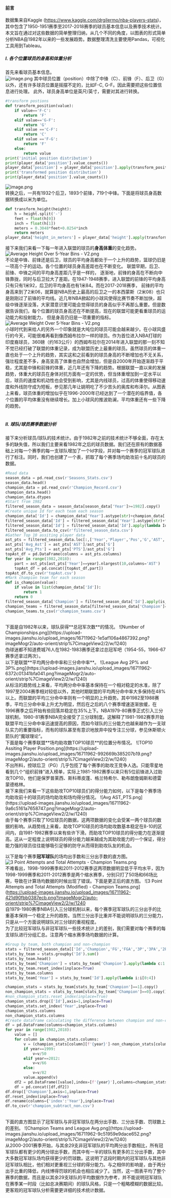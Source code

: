 #### 前言
数据集来自Kaggle (<https://www.kaggle.com/drgilermo/nba-players-stats>)，其中包含了1950-1951赛季至2017-2018赛季的球员基本信息以及赛季技术统计。本文旨在通过对这些数据的简单整理归纳，从几个不同的角度，以图表的形式简单分析NBA自1982年以来的一些发展趋势。数据整理清洗主要使用Pandas，可视化工具用到Tableau。<br>
##### I. 各个位置球员的身高和体重分析
首先来看球员基本信息。<br>
![image.png](https://upload-images.jianshu.io/upload_images/16711962-5a7ce743020e2d80.png?imageMogr2/auto-orient/strip%7CimageView2/2/w/1240)
其中球员位置（position）中除了中锋（C）、前锋（F）、后卫（G）以外，还有许多球员位置是摇摆不定的，比如F-C, G-F。因此需要把这些位置信息进行处理。 此外，球员身高单位是英尺/英寸，需要对其进行转换。
```Python
#transform postions
def transform_position(value):
    if value=='F-C':
        return 'F'
    elif value=='G-F':
        return 'G'
    elif value =='C-F':
        return 'C'
    elif value =='F-G':
        return 'F'
    else:
        return value
print('initial position distribution')
print(player_data['position'].value_counts())
player_data['position'] = player_data['position'].apply(transform_position)
print('transformed position distribution')
print(player_data['position'].value_counts())
```
![image.png](https://upload-images.jianshu.io/upload_images/16711962-10d0b02465ca0e9f.png?imageMogr2/auto-orient/strip%7CimageView2/2/w/1240)
<br>
转换之后，一共有1932个后卫，1893个前锋，719个中锋。下面是将球员身高数据转换成以米为单位。<br>
```Python
def transform_height(height):
    h = height.split('-')
    feet = float(h[0])
    inch = float(h[1])
    meters = 0.3048*feet+0.0254*inch
    return meters
player_data['height_in_meters'] = player_data['height'].apply(transform_height)
```
接下来我们来看一下每一年进入联盟的球员的**身高体重**的变化趋势。<br>
![Average Height Over 5-Year Bins - V2.png](https://upload-images.jianshu.io/upload_images/16711962-7b78d6ae3a44112d.png?imageMogr2/auto-orient/strip%7CimageView2/2/w/1240)
<br>
不论是中锋、前锋还是后卫，球员的平均身高都处于一个上升的趋势，篮球仍旧是一项高个子的运动。各个位置的球员身高差距也在不断变化。 联盟早期，后卫、前锋、中锋之间的平均身高差距几乎是一样的， 逐渐地，前锋的身高在不断向中锋靠拢，同时与后卫拉大了差距。在1947-1948赛季，进入联盟的前锋的平均身高只有只有1米92，后卫的平均身高也有1米84。而在2017-2018赛季， 前锋的平均身高来到了2米06，就算是NBA历史上最高的后卫之一的本西蒙斯（2米08）也只是刚刚过了前锋的平均线。近几年NBA掀起的小球风使得比赛节奏不断加快，超级中锋逐渐没落，大家潜意识里可能会觉得球员的身高似乎不再那么重要。但是数据告诉我们，每个位置的球员身高还在不断提高，现在的联盟可能更看重球员的运动能力和投射能力， 但是身高仍旧是一项重要的指标。 <br>
![Average Weight Over 5-Year Bins - V2.png](https://upload-images.jianshu.io/upload_images/16711962-2148aa75fc1e5c10.png?imageMogr2/auto-orient/strip%7CimageView2/2/w/1240)
<br>
小球时代到来给人的另外一个印象就是大吨位的球员可能会越来越少。在小球风盛行的今天，可能很难再看到像西姆布拉尔一样的球员。作为首位进入NBA打球的印度裔球员，360磅（约163公斤）的西姆布拉尔在2014年进入联盟的那一刻不知不觉已经打破了联盟的体重记录，成为联盟历史上最重的球员。虽然球员的体重一直也处于一个上升的趋势，其实这和之前看到的球员身高的不断增加也不无关系，强壮程度差不多，身高变高了体重也自然会增加，但是自2000年开始逐渐趋于平稳，尤其是中锋和前锋的体重，近几年还有下降的趋势。根据联盟一直以来的发展趋势，体重大的球员在身体对抗方面有一定的优势，但当体重增加到一定水平以后，球员的速度和机动性也会受到影响，尤其是内线球员，过高的体重使得移动速度和外线防守成为短板，参见那几年让姚明吃了不少苦头的奥库和布泽尔。从图表上来看，球员体重的增加似乎在1996-2000年已经达到了一个潜在的临界值，各个位置的平均体重没有继续增长。加上小球风的推波助澜，平均体重还有一些下降的趋势。<br><br>
##### II. 球队/球员赛季数据分析
接下来分析球员/球队的技术统计。由于1982年之前的技术统计不够全面，存在太多的缺失值，所以我们主要来看1982年之后的球员数据。我们还在原有的数据基础上对每一个赛季的每一支球队增加了一个Id字段，并对每一个赛季的冠军球队进行了标注。同时，我们也创建了一个表，抓取了每个赛季场均助攻前十名的球员的数据。
```Python
#Read data
season_data = pd.read_csv(r'Seasons_Stats.csv')
season_data.head()
champion_data = pd.read_csv(r'Champion_Record.csv')
champion_data.head()
champion_data.dtypes
#Start from 1982
filtered_season_data = season_data[season_data['Year']>=1982].copy()
#Create unique Id for each team each season
champion_data['Id'] = champion_data['Year'].astype(str)+champion_data['Champion_Team']
filtered_season_data['Id'] = filtered_season_data['Year'].astype(str)+filtered_season_data['Tm']
filtered_season_data['Id'] = filtered_season_data['Id'].apply(lambda Id:Id.split('.0')[0]+Id.split('.0')[1])
filtered_season_data.to_csv(r'filtered_season_data.csv')
#Gather Top 10 assiting player data
ast_pts = filtered_season_data.loc[:,['Year','Player','Pos','G','AST','PTS']].copy()
ast_pts['Avg_Ast'] = ast_pts['AST']/ast_pts['G']
ast_pts['Avg_Pts'] = ast_pts['PTS']/ast_pts['G']
topAst_df = pd.DataFrame(columns = ast_pts.columns)
for year in range(1982,2018):
    part = ast_pts[ast_pts['Year']==year].nlargest(10,columns='AST')
    topAst_df = pd.concat([topAst_df,part])
topAst_df.to_csv(r'topAst.csv')
#Mark champion team for each season    
def is_champion(value):
    if value in list(champion_data['Id']):
        return 1
    return 0
filtered_season_data['Champion'] = filtered_season_data['Id'].apply(is_champion)
champion_teams = filtered_season_data[filtered_season_data['Champion']==1].copy()
champion_teams.to_csv(r'champion_teams.csv')
```
<br>
下面是自1982年以来，球队获得**总冠军次数**的情况。
![Number of Championships.png](https://upload-images.jianshu.io/upload_images/16711962-1e5af106a4867392.png?imageMogr2/auto-orient/strip%7CimageView2/2/w/1240)<br>
伪球迷都不知道费城76人在1982-1983赛季还拿过总冠军吧（1954-55，1966-67赛季还拿过两次）。
<br>
以下是联盟**平均两分命中率和三分命中率**。
![League Avg 2P% and 3P%.png](https://upload-images.jianshu.io/upload_images/16711962-6372c01341bfa041.png?imageMogr2/auto-orient/strip%7CimageView2/2/w/1240)<br>
从标注的趋势线上来看，平均两分命中率基本保持在一个相对稳定的水准，除了1997至2004赛季相对较低以外，其他时期联盟的平均两分命中率大多保持在48%以上。而联盟的平均三分命中率则有一个明显的上升趋势。其中1982至1988赛季，平均三分命中率上升尤为明显，然后在之后的八个赛季增速逐渐放缓，在1996赛季之后开始有些回落并稳定在35%上下。NBA1979-80赛季正式引入三分球机制，1980-81赛季NBA完全接受了三分球制度。这解释了1981-1982赛季开始联盟平均三分命中率迅速提高的原因，而如今球队的三分能力也越来越作为一支球队实力的重要指标，而有的球队甚至有意识地放弃中投专注三分球，参见休斯顿火箭队的“魔球理论”。<br>
下面是每个赛季联盟**场均助攻数TOP10球员**的位置分布情况。
![TOP10 Assiting Player Position.png](https://upload-images.jianshu.io/upload_images/16711962-992669b385207b19.png?imageMogr2/auto-orient/strip%7CimageView2/2/w/1240)
<br>
不出所料，控球后卫（PG）几乎包揽了每个赛季的助攻王竞争人选。只能零星地看到几个“组织前锋”进入榜单，实际上1981-1982赛季以来只有5位前锋进入过助攻TOP10，他们是保罗普莱西、斯科蒂皮蓬、格兰特希尔、勒布朗詹姆斯和德雷蒙德格林。<br>
接下来我们来看一下这些助攻TOP10球员们的得分能力如何，以下是每个赛季场均助攻前十的球员的场均助攻和场均得分情况。
![Avg AST_PTS.png](https://upload-images.jianshu.io/upload_images/16711962-9a6c5161a7658747.png?imageMogr2/auto-orient/strip%7CimageView2/2/w/1240)
<br>
由于每个赛季只取了10位球员的数据，这两项数据的变化会受某一两个球员的数据的影响。从趋势线上来看，助攻TOP10球员的场均助攻数基本稳定在8-10的区间内，自1981-1982赛季以来有些许下滑。而助攻TOP10球员的得分能力在逐渐提高。这从一定程度上说明球员的得分能力越来越成为其助攻能力的一个保证，得分能力强的球员往往能够吸引足够的防守从而得到助攻队友的机会。<br>

以下是每个赛季**冠军球队**的场均出手数和三分出手数的直方图。
![3 Point Attempts and Total Attempts - Champion Teams.png](https://upload-images.jianshu.io/upload_images/16711962-3071e4f145e1d960.png?imageMogr2/auto-orient/strip%7CimageView2/2/w/1240)
<br>
不难看出，1998-1999赛季和2011-2012赛季这两项数据明显低于平均水平，因为1998-1999赛季和2011-2012赛季是两个缩水赛季，分别只打了50场和66场比赛，导致在计算场均数据的时候出现了错误。下面是更正后的直方图。
![3 Point Attempts and Total Attempts (Modified) - Champion Teams.png](https://upload-images.jianshu.io/upload_images/16711962-421d90fbb0387ecb.png?imageMogr2/auto-orient/strip%7CimageView2/2/w/1240
<br>
自1979-1980赛季NBA引入三分球机制以来，每个赛季冠军球队的三分出手的比重基本保持一个稳定上升的趋势。当然三分出手比重并不能说明球队的三分能力，只是从一个方面说明球队对三分球的重视程度。<br>
为了比较冠军球队与非冠军球队一些技术统计上的差别，我们需要对每个赛季的每支球队进行分组汇总。注意两个缩水赛季场均数据的计算。
```Python
#Group by team, both champion and non-champion
stats = filtered_season_data[['Id','Champion','FG','FGA','3P','3PA','2P','2PA','FT','FTA','ORB','DRB','AST','STL','BLK','TOV','PF','PTS']].copy()
stats_by_team = stats.groupby('Id').sum()
stats_by_team.head()
stats_by_team['Champion'] = stats_by_team['Champion'].apply(lambda c:1 if c!=0 else c)
stats_by_team.reset_index(inplace=True)
stats_by_team.columns
stats_by_team['Year'] = stats_by_team['Id'].apply(lambda i:i[0:4])

champion_stats = stats_by_team[stats_by_team['Champion']==1].copy()
non_champion_stats = stats_by_team[stats_by_team['Champion']==0].copy().groupby('Year').mean()
#non_champion_stats.reset_index(inplace=True)
champion_stats.drop(['Id'],axis=1,inplace=True)
champion_stats.set_index('Year',inplace=True)
champion_stats.columns
non_champion_stats.columns
#Create dataframe calculating the difference between champion and non-champion team
df = pd.DataFrame(columns=champion_stats.columns)
for year in range(1982,2018):
    value = []
    for column in champion_stats.columns:
        v = (champion_stats[column][f'{year}']-non_champion_stats[column][f'{year}'])
        if year==1999:
            v=v/50
        elif year==2012:
            v=v/66
        else:
            v=v/82
        value.append(v)
    df2 = pd.DataFrame([value],index=[f'{year}'],columns=champion_stats.columns)
    df = pd.concat([df,df2])
df.drop(['Champion'],axis=1,inplace=True)
df.reset_index(inplace=True)
df.rename(columns={'index':'Year'},inplace=True)
df.to_csv(r'champion_subtract_non.csv')
```
<br>
下面的直方图显示了冠军球队与非冠军球队在两分出手数、三分出手数、罚球数上的差别。
![Champion Teams and League Avg.png](https://upload-images.jianshu.io/upload_images/16711962-9c51959e9dace652.png?imageMogr2/auto-orient/strip%7CimageView2/2/w/1240)
<br>
从2000-2001赛季开始，与其余29支非冠军球队的平均两分出手数相比，所有冠军球队都有更少的两分球出手数，而其中有一半的球队有更多的三分出手数，其中大多数冠军球队场均获得更少的罚球数。这说明了这段时期内的冠军球队与其他非冠军球队相比，他们相对更重视三分球的得分能力。与之相伴的影响是，由于两分出手比重的降低，内线博得罚球的机会也相应减少了。当然，这一图表平均了整个赛季的数据，而且是以其余29支球队的平均数据作为参考，并不能说明冠军球队在赛季某一时段（比如总决赛期间）的球队风格，只是一个粗略模糊的数据比较。更客观的冠军球队分析需要更详细的技术统计数据。<br>

